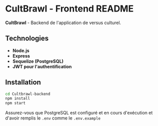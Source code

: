 # CultBrawl - Frontend README

**CultBrawl** - Backend de l'application de versus culturel.

## Technologies
- **Node.js**
- **Express**
- **Sequelize (PostgreSQL)**
- **JWT pour l'authentification**

## Installation
```bash
cd Cultbrawl-backend
npm install
npm start
```
Assurez-vous que PostgreSQL est configuré et en cours d'exécution et d'avoir remplis le `.env` comme le `.env.example`